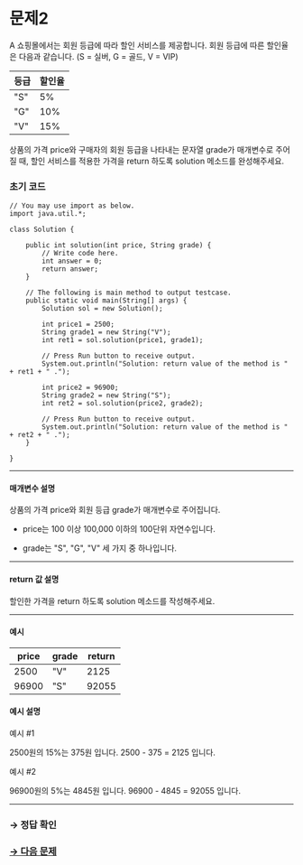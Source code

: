 # 문제2

A 쇼핑몰에서는 회원 등급에 따라 할인 서비스를 제공합니다.
회원 등급에 따른 할인율은 다음과 같습니다.
(S = 실버, G = 골드, V = VIP)

| 등급     | 할인율 |
|----------|--------|
| "S" | 5%     |
| "G"   | 10%    |
| "V"    | 15%    |

상품의 가격 price와 구매자의 회원 등급을 나타내는 문자열 grade가 매개변수로 주어질 때, 할인 서비스를 적용한 가격을 return 하도록 solution 메소드를 완성해주세요.

### 초기 코드

```
// You may use import as below.
import java.util.*;

class Solution {

    public int solution(int price, String grade) {
        // Write code here.
        int answer = 0;
        return answer;
    }    

    // The following is main method to output testcase.
    public static void main(String[] args) {
        Solution sol = new Solution();
        
        int price1 = 2500;
        String grade1 = new String("V");
        int ret1 = sol.solution(price1, grade1);
        
        // Press Run button to receive output.
        System.out.println("Solution: return value of the method is " + ret1 + " .");
        
        int price2 = 96900;
        String grade2 = new String("S");
        int ret2 = sol.solution(price2, grade2);
        
        // Press Run button to receive output.
        System.out.println("Solution: return value of the method is " + ret2 + " .");
    }
    
}
```

---

#### 매개변수 설명
상품의 가격 price와 회원 등급 grade가 매개변수로 주어집니다.
* price는 100 이상 100,000 이하의 100단위 자연수입니다.

* grade는 "S", "G", "V" 세 가지 중 하나입니다.

---

#### return 값 설명
할인한 가격을 return 하도록 solution 메소드를 작성해주세요.

---

#### 예시

| price | grade    | return |
|-------|----------|--------|
| 2500  | "V"    | 2125   |
| 96900 | "S" | 92055  |

#### 예시 설명

예시 #1

2500원의 15%는 375원 입니다. 2500 - 375 = 2125 입니다.

예시 #2

96900원의 5%는 4845원 입니다. 96900 - 4845 = 92055 입니다.

---

### → 정답 확인

### [→ 다음 문제](../no_03/ "COS Pro 2급 Java 1차 3번 문제")
